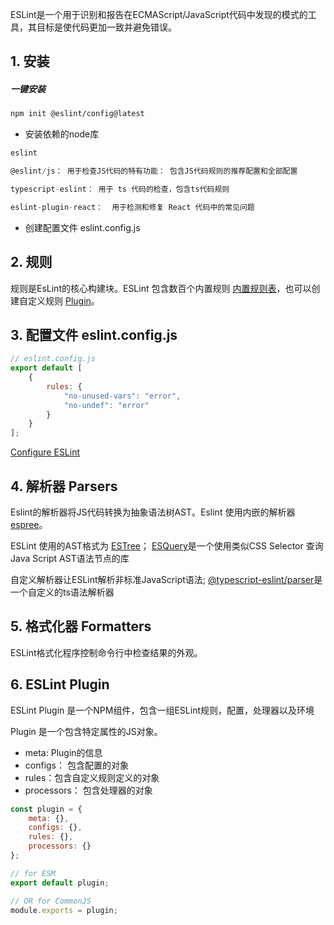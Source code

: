 ESLint是一个用于识别和报告在ECMAScript/JavaScript代码中发现的模式的工具，其目标是使代码更加一致并避免错误。

## 1. 安装

##### 一键安装

```sh 
npm init @eslint/config@latest
```

- 安装依赖的node库
```js
eslint 

@eslint/js： 用于检查JS代码的特有功能： 包含JS代码规则的推荐配置和全部配置

typescript-eslint： 用于 ts 代码的检查，包含ts代码规则

eslint-plugin-react：  用于检测和修复 React 代码中的常见问题


```
- 创建配置文件 eslint.config.js

## 2. 规则

规则是EsLint的核心构建块。ESLint 包含数百个内置规则 [内置规则表](https://eslint.org/docs/latest/rules/)，也可以创建自定义规则 [Plugin](https://eslint.org/docs/latest/extend/plugins)。



## 3. 配置文件 eslint.config.js

```js 
// eslint.config.js
export default [
    {
        rules: {
            "no-unused-vars": "error",
            "no-undef": "error"
        }
    }
];
```


[Configure ESLint](https://eslint.org/docs/latest/use/configure/)

## 4. 解析器 Parsers

Eslint的解析器将JS代码转换为抽象语法树AST。Eslint 使用内嵌的解析器 [espree](https://github.com/eslint/espree)。

ESLint 使用的AST格式为 [ESTree](https://github.com/estree/estree)； [ESQuery](https://github.com/estools/esquery)是一个使用类似CSS Selector 查询Java Script AST语法节点的库


自定义解析器让ESLint解析非标准JavaScript语法;  [@typescript-eslint/parser](https://www.npmjs.com/package/@typescript-eslint/parser)是一个自定义的ts语法解析器





## 5. 格式化器 Formatters 

ESLint格式化程序控制命令行中检查结果的外观。

## 6. ESLint Plugin 

ESLint Plugin 是一个NPM组件，包含一组ESLint规则，配置，处理器以及环境



Plugin 是一个包含特定属性的JS对象。
- meta:  Plugin的信息
- configs： 包含配置的对象
- rules：包含自定义规则定义的对象 
- processors： 包含处理器的对象

```js
const plugin = {
    meta: {},
    configs: {},
    rules: {},
    processors: {}
};

// for ESM
export default plugin;

// OR for CommonJS
module.exports = plugin;
```

